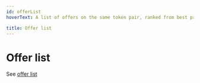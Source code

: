 ```yaml
---
id: offerList
hoverText: A list of offers on the same token pair, ranked from best price to worst price.

title: Offer list
---
```


# Offer list

See [offer list](../contracts/technical-references/taking-and-making-offers/offer-lists.mdx)
